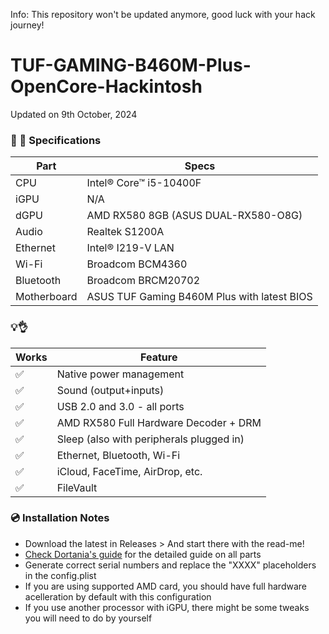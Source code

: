 Info: This repository won't be updated anymore, good luck with your hack journey!

# TUF-GAMING-B460M-Plus-OpenCore-Hackintosh

Updated on 9th October, 2024

###  :mag_right: 👾 Specifications 

| Part        | Specs                                             |
| ----------- | ------------------------------------------------- |
| CPU         | Intel® Core™ i5-10400F                            |
| iGPU        | N/A                                               |
| dGPU        | AMD RX580 8GB (ASUS DUAL-RX580-O8G)               |
| Audio       | Realtek S1200A                                    |
| Ethernet    | Intel® I219-V LAN                                 |
| Wi-Fi       | Broadcom BCM4360                                  |
| Bluetooth   | Broadcom BRCM20702                                |
| Motherboard | ASUS TUF Gaming B460M Plus with latest BIOS |

### :bulb: ​👌

| Works              | Feature                                               |
| ------------------ | ----------------------------------------------------- |
| :white_check_mark: | Native power management                               |
| :white_check_mark: | Sound (output+inputs)                                 |
| :white_check_mark: | USB 2.0 and 3.0 - all ports                           |
| :white_check_mark: | AMD RX580 Full Hardware Decoder + DRM                 |
| :white_check_mark: | Sleep (also with peripherals plugged in)              |
| :white_check_mark: | Ethernet, Bluetooth, Wi-Fi                            |
| :white_check_mark: | iCloud, FaceTime, AirDrop, etc.                       |
| :white_check_mark: | FileVault                                             |

###  💿 ​Installation Notes
* Download the latest in Releases > And start there with the read-me!
* [Check Dortania's guide](https://dortania.github.io/OpenCore-Install-Guide/) for the detailed guide on all parts
* Generate correct serial numbers and replace the "XXXX" placeholders in the config.plist
* If you are using supported AMD card, you should have full hardware acelleration by default with this configuration
* If you use another processor with iGPU, there might be some tweaks you will need to do by yourself
